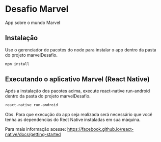 # Desafio Marvel

App sobre o mundo Marvel

## Instalação

Use o gerenciador de pacotes do node para instalar o app dentro da pasta do projeto marvelDesafio.

```bash
npm install
```

## Executando o aplicativo Marvel (React Native)

Após a instalação dos pacotes acima, execute react-native run-android dentro da pasta do projeto marvelDesafio.

```bash
react-native run-android
```

Obs. Para que execução do app seja realizada será necessário que você tenha as dependencias do Rect Native instaladas em sua máquina.

Para mais informação acesse: https://facebook.github.io/react-native/docs/getting-started
